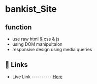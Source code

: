 
# bankist_Site

## function

- use raw html & css & js
- using DOM manipultaion
- responsive design using media queries


## 🔗 Links
- Live Link ---------- [Here](https://bankistmanagement.netlify.app/)
